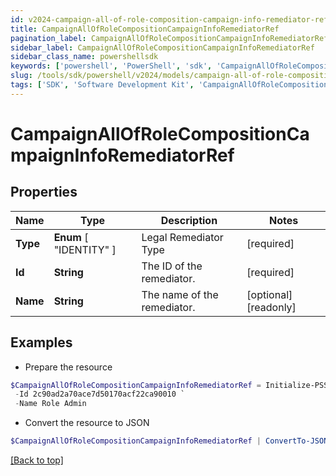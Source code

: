 ```yaml
---
id: v2024-campaign-all-of-role-composition-campaign-info-remediator-ref
title: CampaignAllOfRoleCompositionCampaignInfoRemediatorRef
pagination_label: CampaignAllOfRoleCompositionCampaignInfoRemediatorRef
sidebar_label: CampaignAllOfRoleCompositionCampaignInfoRemediatorRef
sidebar_class_name: powershellsdk
keywords: ['powershell', 'PowerShell', 'sdk', 'CampaignAllOfRoleCompositionCampaignInfoRemediatorRef', 'V2024CampaignAllOfRoleCompositionCampaignInfoRemediatorRef'] 
slug: /tools/sdk/powershell/v2024/models/campaign-all-of-role-composition-campaign-info-remediator-ref
tags: ['SDK', 'Software Development Kit', 'CampaignAllOfRoleCompositionCampaignInfoRemediatorRef', 'V2024CampaignAllOfRoleCompositionCampaignInfoRemediatorRef']
---
```



# CampaignAllOfRoleCompositionCampaignInfoRemediatorRef

## Properties

Name | Type | Description | Notes
------------ | ------------- | ------------- | -------------
**Type** |  **Enum** [  "IDENTITY" ] | Legal Remediator Type | [required]
**Id** | **String** | The ID of the remediator. | [required]
**Name** | **String** | The name of the remediator. | [optional] [readonly] 

## Examples

- Prepare the resource
```powershell
$CampaignAllOfRoleCompositionCampaignInfoRemediatorRef = Initialize-PSSailpoint.V2024CampaignAllOfRoleCompositionCampaignInfoRemediatorRef  -Type IDENTITY `
 -Id 2c90ad2a70ace7d50170acf22ca90010 `
 -Name Role Admin
```

- Convert the resource to JSON
```powershell
$CampaignAllOfRoleCompositionCampaignInfoRemediatorRef | ConvertTo-JSON
```


[[Back to top]](#) 

